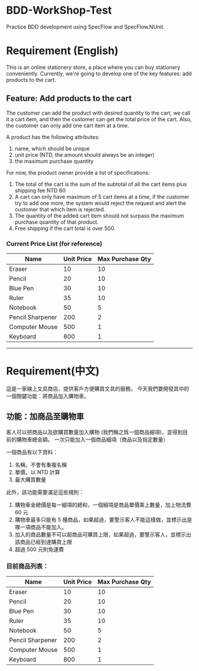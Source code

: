 # BDD-WorkShop-Test
Practice BDD development using SpecFlow and SpecFlow.NUnit.

# Requirement (English)

This is an online stationery store, a place where you can buy stationery conveniently.
Currently, we're going to develop one of the key features: add products to the cart.

## Feature: Add products to the cart

The customer can add the product with desired quantity to the cart, we call it a cart item, and then the customer can get the total price of the cart.
Also, the customer can only add one cart item at a time.

A product has the following attributes:

1. name, which should be unique
2. unit price (NTD, the amount should always be an integer)
3. the maximum purchase quantity

For now, the product owner provide a list of specifications:

1. The total of the cart is the sum of the subtotal of all the cart items plus shipping fee NTD 60
2. A cart can only have maximum of 5 cart items at a time, if the customer try to add one more, the system would reject the request and alert the customer that which item is rejected.
3. The quantity of the added cart item should not surpass the maximum purchase quantity of that product.
4. Free shipping if the cart total is over 500.

### Current Price List (for reference)

| Name             | Unit Price | Max Purchase Qty |
|------------------|------------|------------------|
| Eraser           | 10         | 10               |
| Pencil           | 20         | 10               |
| Blue Pen         | 30         | 10               |
| Ruler            | 35         | 10               |
| Notebook         | 50         | 5                |
| Pencil Sharpener | 200        | 2                |
| Computer Mouse   | 500        | 1                |
| Keyboard         | 800        | 1                |

---

# Requirement(中文)

這是一家線上文具商店，提供客戶方便購買文具的服務。
今天我們要開發其中的一個關鍵功能：將商品加入購物車。

## 功能：加商品至購物車

客人可以把商品以及欲購買數量加入購物 (我們稱之爲一個商品細項)，並得到目前的購物車總金額。
一次只能加入一個商品細項（商品以及指定數量）

一個商品有以下資料：

1. 名稱，不會有重複名稱
2. 單價，以 NTD 計算
3. 最大購買數量

此外，該功能需要滿足這些規則：

1. 購物車金總價是每一細項的總和，一個細項是商品單價乘上數量，加上物流費 60 元
2. 購物車最多只能有 5 種商品，如果超過，要警示客人不能這樣做，並標示出是哪一項商品不能加入。
3. 加入的商品數量不可以超商品可購買上限，如果超過，要警示客人，並標示出該商品已經到達購買上限
4. 超過 500 元則免運費

### 目前商品列表：

| Name             | Unit Price | Max Purchase Qty |
|------------------|------------|------------------|
| Eraser           | 10         | 10               |
| Pencil           | 20         | 10               |
| Blue Pen         | 30         | 10               |
| Ruler            | 35         | 10               |
| Notebook         | 50         | 5                |
| Pencil Sharpener | 200        | 2                |
| Computer Mouse   | 500        | 1                |
| Keyboard         | 800        | 1                |

